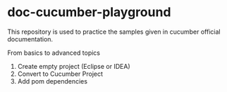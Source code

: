 # doc-cucumber-playground

This repository is used to practice the samples given in cucumber official documentation.

From basics to advanced topics
1. Create empty project (Eclipse or IDEA)
2. Convert to Cucumber Project
3. Add pom dependencies
